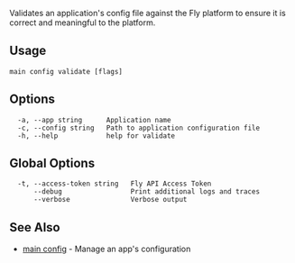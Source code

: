 Validates an application's config file against the Fly platform to
ensure it is correct and meaningful to the platform.

## Usage
~~~
main config validate [flags]
~~~

## Options

~~~
  -a, --app string      Application name
  -c, --config string   Path to application configuration file
  -h, --help            help for validate
~~~

## Global Options

~~~
  -t, --access-token string   Fly API Access Token
      --debug                 Print additional logs and traces
      --verbose               Verbose output
~~~

## See Also

* [main config](/docs/flyctl/main-config/)	 - Manage an app's configuration

